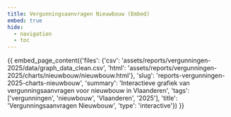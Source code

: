 ```yaml
---
title: Vergunningsaanvragen Nieuwbouw (Embed)
embed: true
hide:
  - navigation
  - toc
---
```


<div data-embed="true">
{{ embed_page_content({'files': {'csv': 'assets/reports/vergunningen-2025/data/graph_data_clean.csv', 'html': 'assets/reports/vergunningen-2025/charts/nieuwbouw/nieuwbouw.html'}, 'slug': 'reports-vergunningen-2025-charts-nieuwbouw', 'summary': 'Interactieve grafiek van vergunningsaanvragen voor nieuwbouw in Vlaanderen', 'tags': ['vergunningen', 'nieuwbouw', 'Vlaanderen', '2025'], 'title': 'Vergunningsaanvragen Nieuwbouw', 'type': 'interactive'}) }}
</div>
